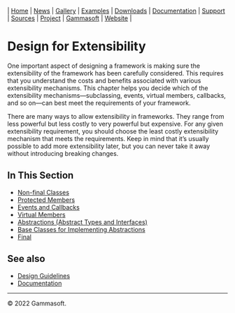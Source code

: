 | [Home](home.md) | [News](news.md) | [Gallery](gallery.md) | [Examples](examples.md) | [Downloads](downloads.md) | [Documentation](documentation.md) | [Support](support.md) | [Sources](https://github.com/gammasoft71/xtd) | [Project](https://sourceforge.net/projects/xtdpro/) | [Gammasoft](gammasoft.md) | [Website](https://gammasoft71.wixsite.com/xtdpro) |

# Design for Extensibility

One important aspect of designing a framework is making sure the extensibility of the framework has been carefully considered. This requires that you understand the costs and benefits associated with various extensibility mechanisms. This chapter helps you decide which of the extensibility mechanisms—subclassing, events, virtual members, callbacks, and so on—can best meet the requirements of your framework.

There are many ways to allow extensibility in frameworks. They range from less powerful but less costly to very powerful but expensive. For any given extensibility requirement, you should choose the least costly extensibility mechanism that meets the requirements. Keep in mind that it’s usually possible to add more extensibility later, but you can never take it away without introducing breaking changes.

## In This Section

* [Non-final Classes](non-final_classes.md)
* [Protected Members](protected_members.md)
* [Events and Callbacks](events_and_callbacks.md)
* [Virtual Members](virtual_members.md)
* [Abstractions (Abstract Types and Interfaces)](abstractions_abstract_types_and_interfaces.md)
* [Base Classes for Implementing Abstractions](base_classes_for_implementing_abstractions.md)
* [Final](final.md)

## See also

* [Design Guidelines](design_guidelines.md)
* [Documentation](documentation.md)

______________________________________________________________________________________________

© 2022 Gammasoft.
